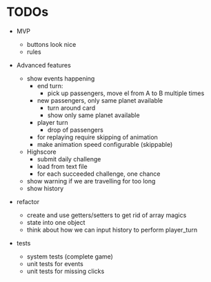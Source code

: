 # TODOs

- MVP
  - buttons look nice
  - rules
- Advanced features
  - show events happening
    - end turn:
      - pick up passengers, move el from A to B multiple times
    - new passengers, only same planet available
      - turn around card
      - show only same planet available
    - player turn
      - drop of passengers
    - for replaying require skipping of animation
    - make animation speed configurable (skippable)
  - Highscore
    - submit daily challenge
    - load from text file
    - for each succeeded challenge, one chance
  - show warning if we are travelling for too long
  - show history

- refactor
  - create and use getters/setters to get rid of array magics
  - state into one object
  - think about how we can input history to perform player_turn
- tests
  - system tests (complete game)
  - unit tests for events
  - unit tests for missing clicks
